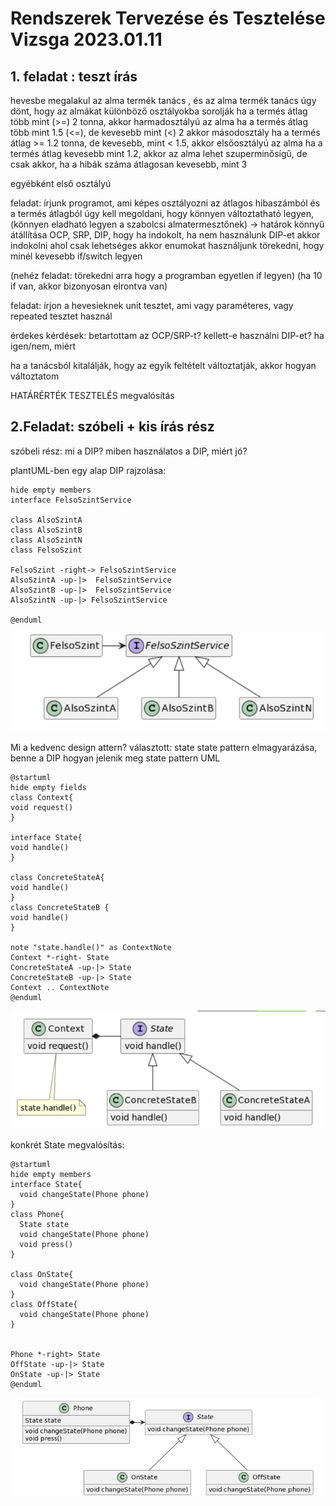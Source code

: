 # Rendszerek Tervezése és Tesztelése Vizsga 2023.01.11

## 1. feladat : teszt írás

hevesbe megalakul az alma termék tanács , és az alma termék tanács úgy dönt, hogy az almákat különböző osztályokba sorolják
ha a termés átlag több mint (>=) 2 tonna, akkor harmadosztályú az alma
ha a termés átlag több mint 1.5 (<=), de kevesebb mint (<) 2 akkor másodosztály
ha a termés átlag >= 1.2 tonna, de kevesebb, mint < 1.5, akkor elsőosztályú az alma
ha a termés átlag kevesebb mint 1.2, akkor az alma lehet szuperminősígű, de csak akkor, ha a hibák száma átlagosan kevesebb, mint 3

egyébként első osztályú

feladat: 
írjunk programot, ami képes osztályozni az átlagos hibaszámból és a termés átlagból
úgy kell megoldani, hogy könnyen változtatható legyen, (könnyen eladható legyen a szabolcsi almatermesztőnek) -> határok könnyű átállítása
OCP, SRP, DIP, hogy ha indokolt, ha nem használunk DIP-et akkor indokolni
ahol csak lehetséges akkor enumokat használjunk
törekedni, hogy minél kevesebb if/switch legyen

(nehéz feladat: törekedni arra hogy a programban egyetlen if legyen)
(ha 10 if van, akkor bizonyosan elrontva van)

feladat: 
írjon a hevesieknek unit tesztet, ami vagy paraméteres, vagy repeated tesztet használ

érdekes kérdések: betartottam az OCP/SRP-t?
kellett-e használni DIP-et? ha igen/nem, miért

ha a tanácsból kitalálják, hogy az egyik feltételt változtatják, akkor hogyan változtatom

HATÁRÉRTÉK TESZTELÉS megvalósítás

## 2.Feladat: szóbeli + kis írás rész

szóbeli rész: mi a DIP?
miben használatos a DIP, miért jó?

plantUML-ben egy alap DIP rajzolása:
```@startuml
hide empty members
interface FelsoSzintService

class AlsoSzintA
class AlsoSzintB
class AlsoSzintN
class FelsoSzint

FelsoSzint -right-> FelsoSzintService 
AlsoSzintA -up-|>  FelsoSzintService 
AlsoSzintB -up-|>  FelsoSzintService
AlsoSzintN -up-|> FelsoSzintService
 
@enduml
```
![Alap DIP](https://github.com/OOHQ3E/RTTVizsga20230111/blob/main/images/defaultDIPuml.png)

Mi a kedvenc design attern?
választott: state
state pattern elmagyarázása, benne a DIP hogyan jelenik meg
state pattern UML

```
@startuml
hide empty fields
class Context{
void request()
}

interface State{
void handle()
}

class ConcreteStateA{
void handle()
}
class ConcreteStateB {
void handle()
}

note "state.handle()" as ContextNote
Context *-right- State
ConcreteStateA -up-|> State
ConcreteStateB -up-|> State
Context .. ContextNote
@enduml
```
![Alap State Pattern](https://github.com/OOHQ3E/RTTVizsga20230111/blob/main/images/defaultStatePatternUML.png)

konkrét State megvalósítás:

```
@startuml
hide empty members
interface State{
  void changeState(Phone phone)
}
class Phone{
  State state
  void changeState(Phone phone)
  void press()
}

class OnState{
  void changeState(Phone phone)
}
class OffState{
  void changeState(Phone phone)
}


Phone *-right> State
OffState -up-|> State
OnState -up-|> State
@enduml
```

![Alap plantuml](https://github.com/OOHQ3E/RTTVizsga20230111/blob/main/images/phoneStatePatternUML.png)
